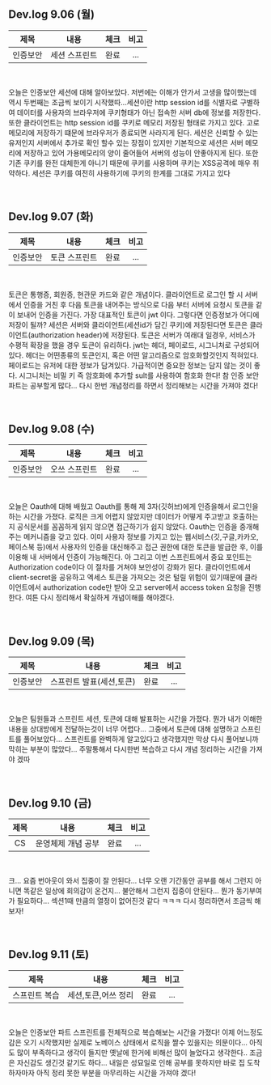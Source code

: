 ## Dev.log 9.06 (월)

  |제목|내용|체크|비고|
|:------:|:------:|:------:|:------:|
|인증보안|세션 스프린트|완료|...|

<br />

오늘은 인증보안 세션에 대해 알아보았다. 저번에는 이해가 안가서 고생을 많이했는데 역시 두번째는 조금씩 보이기 시작했따...세션이란 http session id를 식별자로 구별하여 데이터를 사용자의 브라우저에 쿠키형태가 아닌 접속한 서버 db에 정보를 저장한다. 또한 클라이언트는 http session id를 쿠키로 메모리 저장된 형태로 가지고 있다. 고로 메모리에 저장하기 떄문에 브라우저가 종료되면 사라지게 된다. 세션은 신뢰할 수 있는 유저인지 서버에서 추가로 확인 할수 있는 장점이 있지만 기본적으로 세션은 서버 메모리에 저장하고 있어 가용메모리의 양이 줄어들어 서버의 성능이 안좋아지게 된다. 또한 기존 쿠키를 완전 대체한게 아니기 때문에 쿠키를 사용하며 쿠키는 XSS공격에 매우 취약하다. 세션은 쿠키를 여전히 사용하기에 쿠키의 한계를 그대로 가지고 있다

<br />

## Dev.log 9.07 (화)

  |제목|내용|체크|비고|
|:------:|:------:|:------:|:------:|
|인증보안|토큰 스프린트|완료|...|

<br />

토큰은 통행증, 회원증, 현관문 카드와 같은 개념이다. 클라이언트로 로그인 할 시 서버에서 인증을 거친 후 다음 토큰을 내어주는 방식으로 다음 부터 서버에 요청시 토큰을 같이 보내어 인증을 가진다. 가장 대표적인 토큰이 jwt 이다. 그렇다면 인증정보가 어디에 저장이 될까? 세션은 서버와 클라이언트(세션id가 담긴 쿠키)에 저장된다면 토큰은 클라이언트(authorization header)에 저장된다. 토큰은 서버가 여래대 일경우, 서비스가 수평적 확장을 했을 경우 토큰이 유리하다. jwt는 헤더, 페이로드, 시그니처로 구성되어 있다. 헤더는 어떤종류의 토큰인지, 혹은 어떤 알고리즘으로 암호화할것인지 적혀있다. 페이로드는 유저에 대한 정보가 담겨있다. 가급적이면 중요한 정보는 담지 않는 것이 좋다. 시그니처는 비밀 키 즉 암호화에 추가할 sult를 사용하여 함호화 한다! 참 인증 보안 파트는 공부할게 많다... 다시 한번 개념정리를 하면서 정리해보는 시간을 가져야 겠다!

<br />

## Dev.log 9.08 (수)

  |제목|내용|체크|비고|
|:------:|:------:|:------:|:------:|
|인증보안|오쓰 스프린트|완료|...|

<br />

오늘은 Oauth에 대해 배웠고 Oauth를 통해 제 3자(깃허브)에게 인증을해서 로그인을 하는 시간을 가졌다. 로직은 크게 어렵지 않았지만 데이터가 어떻게 주고받고 호출하는지 공식문서를 꼼꼼하게 읽지 않으면 접근하기가 쉽지 않았다. Oauth는 인증을 중개해주는 메커니즘을 갖고 있다. 이미 사용자 정보를 가지고 있는 웹서비스(깃,구글,카카오,페이스북 등)에서 사용자의 인증을 대신해주고 접근 권한에 대한 토큰을 발급한 후, 이를 이용해 내 서버에서 인증이 가능해진다. 아 그리고 이번 스프린트에서 중요 포인트는 Authorization code이다 이 절차를 거쳐야 보안성이 강화가 된다. 클라이언트에서 client-secret을 공유하고 엑세스 토큰을 가져오는 것은 털릴 위험이 있기때문에 클라이언트에서 authorization code만 받아 오고 server에서 access token 요청을 진행한다. 여튼 다시 정리해서 확실하게 개념이해를 해야겠다.

<br />

## Dev.log 9.09 (목)

  |제목|내용|체크|비고|
|:------:|:------:|:------:|:------:|
|인증보안|스프린트 발표(세션,토큰)|완료|...|

<br />

오늘은 팀원들과 스프린트 세션, 토큰에 대해 발표하는 시간을 가졌다. 뭔가 내가 이해한 내용을 상대방에게 전달하는것이 너무 어렵다... 그중에서 토큰에 대해 설명하고 스프린트를 풀어보았다... 스프린트를 완벽하게 알고있다고 생각했지만 막상 다시 풀어보니까 막히는 부분이 많았다... 주말통해서 다시한번 복습하고 다시 개념 정리하는 시간을 가져야 겠따

<br />

## Dev.log 9.10 (금)

  |제목|내용|체크|비고|
|:------:|:------:|:------:|:------:|
|CS|운영체제 개념 공부|완료|...|

<br />

크... 요즘 번아웃이 와서 집중이 잘 안된다... 너무 오랜 기간동안 공부를 해서 그런지 아니면 똑같은 일상에 회의감이 온건지... 불안해서 그런지 집중이 안된다... 뭔가 동기부여가 필요하다... 섹션1때 만큼의 열정이 없어진것 같다 ㅋㅋㅋ 다시 정리하면서 조금씩 해보자!

<br />

## Dev.log 9.11 (토)

  |제목|내용|체크|비고|
|:------:|:------:|:------:|:------:|
|스프린트 복습|세션,토큰,어쓰 정리|완료|...|

<br />

오늘은 인증보안 파트 스프린트를 전체적으로 복습해보는 시간을 가졌다! 이제 어느정도 감은 오기 시작했지만 실제로 노베이스 상태에서 로직을 짤수 있을지는 의문이다... 아직도 많이 부족하다고 생각이 들지만 옛날에 한거에 비해선 많이 늘었다고 생각한다.. 조금은 자신감도 생긴것 같기도 하다... 내일은 성묘일로 인해 공부를 못하지만 바로 집 도착하자마자 아직 정리 못한 부분을 마무리하는 시간을 가져야 겠다!
